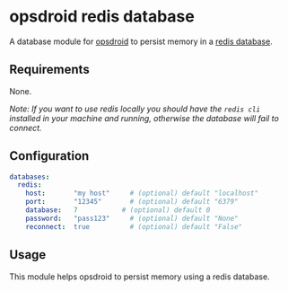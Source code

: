 # opsdroid redis database

A database module for [opsdroid](https://github.com/opsdroid/opsdroid) to persist memory in a [redis database](https://redis.io/).

## Requirements

None.

_Note: If you want to use redis locally you should have the `redis cli` installed in your machine and running, otherwise the database will fail to connect._

## Configuration

```yaml
databases:
  redis:
    host:       "my host"     # (optional) default "localhost"
    port:       "12345"       # (optional) default "6379"
    database:   7           # (optional) default 0
    password:   "pass123"     # (optional) default "None"
    reconnect:  true          # (optional) default "False"
```

## Usage
This module helps opsdroid to persist memory using a redis database.
